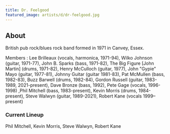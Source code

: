 ```yaml
---
title: Dr. Feelgood
featured_image: artists/d/dr-feelgood.jpg
---
```

## About

British pub rock/blues rock band formed in 1971 in Canvey, Essex.
 
Members : Lee Brilleaux (vocals, harmonica, 1971-94), Wilko Johnson (guitar, 1971-77), John B. Sparks (bass, 1971-82), The Big Figure [John Martin] (drums, 1971-82), Henry McCulloch (guitar, 1977), John "Gypie" Mayo (guitar, 1977-81), Johnny Guitar (guitar 1981-83), Pat McMullen (bass, 1982-83), Buzz Barwell (drums, 1982-84), Gordon Russell (guitar, 1983-1989, 2021-present), Dave Bronze (bass, 1992), Pete Gage (vocals, 1996-1998) ,Phil Mitchell (bass, 1983-present), Kevin Morris (drums, 1984-present), Steve Walwyn (guitar, 1989-2021),  Robert Kane (vocals 1999–present)

### Current Lineup

Phil Mitchell, Kevin Morris, Steve Walwyn, Robert Kane

